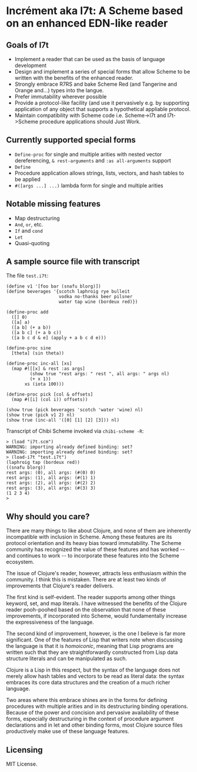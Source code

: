 # Incrément aka I7t: A Scheme based on an enhanced EDN-like reader

## Goals of I7t

* Implement a reader that can be used as the basis of language development
* Design and implement a series of special forms that allow Scheme to be
  written with the benefits of the enhanced reader.
* Strongly embrace R7RS and bake Scheme Red (and Tangerine and Orange and...)
  types into the langue.
* Prefer immutability wherever possible
* Provide a protocol-like facility (and use it pervasively e.g. by
  supporting application of any object that supports a hypothetical
  appliable protocol.
* Maintain compatibility with Scheme code i.e. Scheme->I7t and I7t->Scheme
  procedure applications should Just Work.

## Currently supported special forms

* `Define-proc` for single and multiple arities with nested vector
  dereferencing, `& rest-arguments` and `:as all-arguments` support
* `Define`
* Procedure application allows strings, lists, vectors, and hash tables
  to be applied
* `#([args ...] ...)` lambda form for single and multiple arities

## Notable missing features

* Map destructuring
* `And`, `or`, etc.
* `If` and `cond`
* `Let`
* Quasi-quoting

## A sample source file with transcript

The file `test.i7t`:

```
(define v1 '[foo bar (snafu blorg)])
(define beverages '{scotch laphroig rye bulleit
                    vodka no-thanks beer pilsner
                    water tap wine (bordeux red)})

(define-proc add
  ([] 0)
  ([a] a)
  ([a b] (+ a b))
  ([a b c] (+ a b c))
  ([a b c d & e] (apply + a b c d e)))

(define-proc sine
  [theta] (sin theta))

(define-proc inc-all [xs]
  (map #([[x] & rest :as args]
         (show true "rest args: " rest ", all args: " args nl)
         (+ x 1))
       xs (iota 100)))

(define-proc pick [col & offsets]
  (map #([i] (col i)) offsets))

(show true (pick beverages 'scotch 'water 'wine) nl)
(show true (pick v1 2) nl)
(show true (inc-all '([0] [1] [2] [3])) nl)
```

Transcript of Chibi Scheme invoked via `chibi-scheme -R`:

```
> (load "i7t.scm")
WARNING: importing already defined binding: set?
WARNING: importing already defined binding: set?
> (load-i7t "test.i7t")
(laphroig tap (bordeux red))
((snafu blorg))
rest args: (0), all args: (#(0) 0)
rest args: (1), all args: (#(1) 1)
rest args: (2), all args: (#(2) 2)
rest args: (3), all args: (#(3) 3)
(1 2 3 4)
>
```

## Why should you care?

There are many things to like about Clojure, and none of them are
inherently incompatible with inclusion in Scheme. Among these features
are its protocol orientation and its heavy bias toward
immutability. The Scheme community has recognized the value of these
features and has worked -- and continues to work -- to incorporate
these features into the Scheme ecosystem.

The issue of Clojure's reader, however, attracts less enthusiasm
within the community. I think this is mistaken. There are at least two
kinds of improvements that Clojure's reader delivers.

The first kind is self-evident. The reader supports among other things
keyword, set, and map literals. I have witnessed the benefits of the
Clojure reader pooh-poohed based on the observation that none of these
improvements, if incorporated into Scheme, would fundamentally
increase the expressiveness of the language.

The second kind of improvement, however, is the one I believe is far
more significant. One of the features of Lisp that writers note when
discussing the language is that it is _homoiconic_, meaning that Lisp
programs are written such that they are straightforwardly constructed
from Lisp data structure literals and can be manipulated as such.

Clojure is a Lisp in this respect, but the syntax of the language does
not merely allow hash tables and vectors to be read as literal data:
the syntax embraces its core data structures and the creation of a much
richer language.

Two areas where this embrace shines are in the forms for defining
procedures with multiple arities and in its destructuring binding
operations. Because of the power and concision and pervasive
availability of these forms, especially destructuring in the context
of procedure argument declarations and in let and other binding forms,
most Clojure source files productively make use of these language
features.

## Licensing

MIT License.